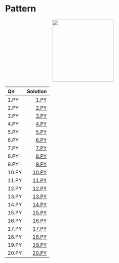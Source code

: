 # Pattern

<p align="center">
  <img width=200 src="https://miro.medium.com/max/2000/1*8yRJzazvRJcAet3FW0HaOQ.png">
</p>


| Qn        | Solution           
| :------------- |-------------:| 
| 1.PY |[1.PY](https://github.com/aditya-2703/DSA/blob/main/PATTERN/1.PY)      | 
| 2.PY |[2.PY](https://github.com/aditya-2703/DSA/blob/main/PATTERN/2.PY)       | 
| 3.PY |[3.PY](https://github.com/aditya-2703/DSA/blob/main/PATTERN/3.PY)       | 
| 4.PY |[4.PY](https://github.com/aditya-2703/DSA/blob/main/PATTERN/4.PY)        | 
| 5.PY |[5.PY](https://github.com/aditya-2703/DSA/blob/main/PATTERN/5.PY)        | 
| 6.PY |[6.PY](https://github.com/aditya-2703/DSA/blob/main/PATTERN/6.PY)        | 
| 7.PY |[7.PY](https://github.com/aditya-2703/DSA/blob/main/PATTERN/7.PY)        | 
| 8.PY |[8.PY](https://github.com/aditya-2703/DSA/blob/main/PATTERN/8.PY)        | 
| 9.PY |[9.PY](https://github.com/aditya-2703/DSA/blob/main/PATTERN/9.PY)        | 
| 10.PY |[10.PY](https://github.com/aditya-2703/DSA/blob/main/PATTERN/10.PY)        | 
| 11.PY |[11.PY](https://github.com/aditya-2703/DSA/blob/main/PATTERN/11.PY)        | 
| 12.PY |[12.PY](https://github.com/aditya-2703/DSA/blob/main/PATTERN/12.PY)        | 
| 13.PY |[13.PY](https://github.com/aditya-2703/DSA/blob/main/PATTERN/13.PY)        | 
| 14.PY |[14.PY](https://github.com/aditya-2703/DSA/blob/main/PATTERN/14.PY)        | 
| 15.PY |[15.PY](https://github.com/aditya-2703/DSA/blob/main/PATTERN/15.PY)        | 
| 16.PY |[16.PY](https://github.com/aditya-2703/DSA/blob/main/PATTERN/16.PY)        | 
| 17.PY |[17.PY](https://github.com/aditya-2703/DSA/blob/main/PATTERN/17.PY)        | 
| 18.PY |[18.PY](https://github.com/aditya-2703/DSA/blob/main/PATTERN/18.PY)        | 
| 19.PY |[19.PY](https://github.com/aditya-2703/DSA/blob/main/PATTERN/19.PY)        | 
| 20.PY |[20.PY](https://github.com/aditya-2703/DSA/blob/main/PATTERN/20.PY)        | 

